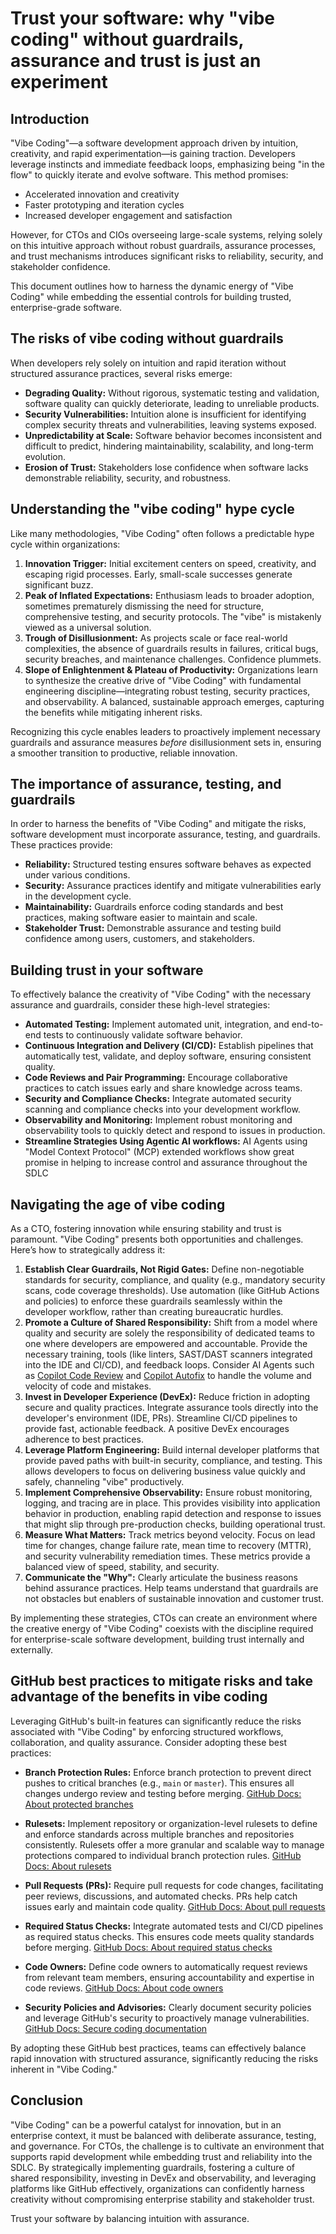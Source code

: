 # Trust your software: why "vibe coding" without guardrails, assurance and trust is just an experiment

## Introduction

"Vibe Coding"—a software development approach driven by intuition, creativity, and rapid experimentation—is gaining traction. Developers leverage instincts and immediate feedback loops, emphasizing being "in the flow" to quickly iterate and evolve software. This method promises:

-   Accelerated innovation and creativity
-   Faster prototyping and iteration cycles
-   Increased developer engagement and satisfaction

However, for CTOs and CIOs overseeing large-scale systems, relying solely on this intuitive approach without robust guardrails, assurance processes, and trust mechanisms introduces significant risks to reliability, security, and stakeholder confidence.

This document outlines how to harness the dynamic energy of "Vibe Coding" while embedding the essential controls for building trusted, enterprise-grade software.

## The risks of vibe coding without guardrails

When developers rely solely on intuition and rapid iteration without structured assurance practices, several risks emerge:

-   **Degrading Quality:** Without rigorous, systematic testing and validation, software quality can quickly deteriorate, leading to unreliable products.
-   **Security Vulnerabilities:** Intuition alone is insufficient for identifying complex security threats and vulnerabilities, leaving systems exposed.
-   **Unpredictability at Scale:** Software behavior becomes inconsistent and difficult to predict, hindering maintainability, scalability, and long-term evolution.
-   **Erosion of Trust:** Stakeholders lose confidence when software lacks demonstrable reliability, security, and robustness.

## Understanding the "vibe coding" hype cycle

Like many methodologies, "Vibe Coding" often follows a predictable hype cycle within organizations:

1.  **Innovation Trigger:** Initial excitement centers on speed, creativity, and escaping rigid processes. Early, small-scale successes generate significant buzz.
2.  **Peak of Inflated Expectations:** Enthusiasm leads to broader adoption, sometimes prematurely dismissing the need for structure, comprehensive testing, and security protocols. The "vibe" is mistakenly viewed as a universal solution.
3.  **Trough of Disillusionment:** As projects scale or face real-world complexities, the absence of guardrails results in failures, critical bugs, security breaches, and maintenance challenges. Confidence plummets.
4.  **Slope of Enlightenment & Plateau of Productivity:** Organizations learn to synthesize the creative drive of "Vibe Coding" with fundamental engineering discipline—integrating robust testing, security practices, and observability. A balanced, sustainable approach emerges, capturing the benefits while mitigating inherent risks.

Recognizing this cycle enables leaders to proactively implement necessary guardrails and assurance measures *before* disillusionment sets in, ensuring a smoother transition to productive, reliable innovation.

## The importance of assurance, testing, and guardrails

In order to harness the benefits of "Vibe Coding" and mitigate the risks, software development must incorporate assurance, testing, and guardrails. These practices provide:

- **Reliability:** Structured testing ensures software behaves as expected under various conditions.
- **Security:** Assurance practices identify and mitigate vulnerabilities early in the development cycle.
- **Maintainability:** Guardrails enforce coding standards and best practices, making software easier to maintain and scale.
- **Stakeholder Trust:** Demonstrable assurance and testing build confidence among users, customers, and stakeholders.

## Building trust in your software

To effectively balance the creativity of "Vibe Coding" with the necessary assurance and guardrails, consider these high-level strategies:

- **Automated Testing:** Implement automated unit, integration, and end-to-end tests to continuously validate software behavior.
- **Continuous Integration and Delivery (CI/CD):** Establish pipelines that automatically test, validate, and deploy software, ensuring consistent quality.
- **Code Reviews and Pair Programming:** Encourage collaborative practices to catch issues early and share knowledge across teams.
- **Security and Compliance Checks:** Integrate automated security scanning and compliance checks into your development workflow.
- **Observability and Monitoring:** Implement robust monitoring and observability tools to quickly detect and respond to issues in production.
- **Streamline Strategies Using Agentic AI workflows:** 
 AI Agents using "Model Context Protocol" (MCP) extended workflows show great promise in helping to increase control and assurance throughout the SDLC


## Navigating the age of vibe coding

As a CTO, fostering innovation while ensuring stability and trust is paramount. "Vibe Coding" presents both opportunities and challenges. Here’s how to strategically address it:

1.  **Establish Clear Guardrails, Not Rigid Gates:** Define non-negotiable standards for security, compliance, and quality (e.g., mandatory security scans, code coverage thresholds). Use automation (like GitHub Actions and policies) to enforce these guardrails seamlessly within the developer workflow, rather than creating bureaucratic hurdles.
2.  **Promote a Culture of Shared Responsibility:** Shift from a model where quality and security are solely the responsibility of dedicated teams to one where developers are empowered and accountable. Provide the necessary training, tools (like linters, SAST/DAST scanners integrated into the IDE and CI/CD), and feedback loops. Consider AI Agents such as [Copilot Code Review](https://docs.github.com/en/enterprise-cloud@latest/copilot/using-github-copilot/code-review/using-copilot-code-review) and [Copilot Autofix](https://docs.github.com/en/enterprise-cloud@latest/code-security/code-scanning/managing-code-scanning-alerts/responsible-use-autofix-code-scanning) to handle the volume and velocity of code and mistakes.
3.  **Invest in Developer Experience (DevEx):** Reduce friction in adopting secure and quality practices. Integrate assurance tools directly into the developer's environment (IDE, PRs). Streamline CI/CD pipelines to provide fast, actionable feedback. A positive DevEx encourages adherence to best practices.
4.  **Leverage Platform Engineering:** Build internal developer platforms that provide paved paths with built-in security, compliance, and testing. This allows developers to focus on delivering business value quickly and safely, channeling "vibe" productively.
5.  **Implement Comprehensive Observability:** Ensure robust monitoring, logging, and tracing are in place. This provides visibility into application behavior in production, enabling rapid detection and response to issues that might slip through pre-production checks, building operational trust.
6.  **Measure What Matters:** Track metrics beyond velocity. Focus on lead time for changes, change failure rate, mean time to recovery (MTTR), and security vulnerability remediation times. These metrics provide a balanced view of speed, stability, and security.
7.  **Communicate the "Why":** Clearly articulate the business reasons behind assurance practices. Help teams understand that guardrails are not obstacles but enablers of sustainable innovation and customer trust.

By implementing these strategies, CTOs can create an environment where the creative energy of "Vibe Coding" coexists with the discipline required for enterprise-scale software development, building trust internally and externally.

## GitHub best practices to mitigate risks and take advantage of the benefits in vibe coding

Leveraging GitHub's built-in features can significantly reduce the risks associated with "Vibe Coding" by enforcing structured workflows, collaboration, and quality assurance. Consider adopting these best practices:

- **Branch Protection Rules:** Enforce branch protection to prevent direct pushes to critical branches (e.g., `main` or `master`). This ensures all changes undergo review and testing before merging. [GitHub Docs: About protected branches](https://docs.github.com/en/repositories/configuring-branches-and-merges-in-your-repository/managing-protected-branches/about-protected-branches)

- **Rulesets:** Implement repository or organization-level rulesets to define and enforce standards across multiple branches and repositories consistently. Rulesets offer a more granular and scalable way to manage protections compared to individual branch protection rules. [GitHub Docs: About rulesets](https://docs.github.com/en/enterprise-cloud@latest/repositories/configuring-branches-and-merges-in-your-repository/managing-rulesets/about-rulesets)

- **Pull Requests (PRs):** Require pull requests for code changes, facilitating peer reviews, discussions, and automated checks. PRs help catch issues early and maintain code quality. [GitHub Docs: About pull requests](https://docs.github.com/en/pull-requests/collaborating-with-pull-requests)

- **Required Status Checks:** Integrate automated tests and CI/CD pipelines as required status checks. This ensures code meets quality standards before merging. [GitHub Docs: About required status checks](https://docs.github.com/en/enterprise-cloud@latest/pull-requests/collaborating-with-pull-requests/collaborating-on-repositories-with-code-quality-features/about-status-checks)

- **Code Owners:** Define code owners to automatically request reviews from relevant team members, ensuring accountability and expertise in code reviews. [GitHub Docs: About code owners](https://docs.github.com/en/repositories/managing-your-repositorys-settings-and-features/customizing-your-repository/about-code-owners)

- **Security Policies and Advisories:** Clearly document security policies and leverage GitHub's security to proactively manage vulnerabilities. [GitHub Docs: Secure coding documentation](https://docs.github.com/en/enterprise-cloud@latest/code-security)


By adopting these GitHub best practices, teams can effectively balance rapid innovation with structured assurance, significantly reducing the risks inherent in "Vibe Coding."


## Conclusion

"Vibe Coding" can be a powerful catalyst for innovation, but in an enterprise context, it must be balanced with deliberate assurance, testing, and governance. For CTOs, the challenge is to cultivate an environment that supports rapid development while embedding trust and reliability into the SDLC. By strategically implementing guardrails, fostering a culture of shared responsibility, investing in DevEx and observability, and leveraging platforms like GitHub effectively, organizations can confidently harness creativity without compromising enterprise stability and stakeholder trust.

Trust your software by balancing intuition with assurance.
